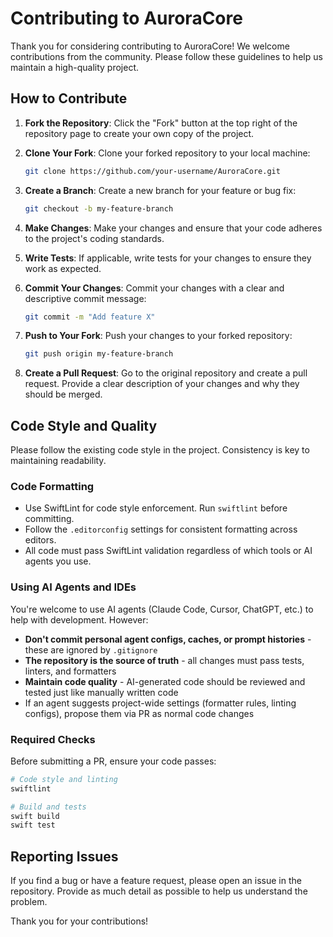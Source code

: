 # Contributing to AuroraCore

Thank you for considering contributing to AuroraCore! We welcome contributions from the community. Please follow these guidelines to help us maintain a high-quality project.

## How to Contribute

1. **Fork the Repository**: Click the "Fork" button at the top right of the repository page to create your own copy of the project.

2. **Clone Your Fork**: Clone your forked repository to your local machine:
   ```bash
   git clone https://github.com/your-username/AuroraCore.git
   ```

3. **Create a Branch**: Create a new branch for your feature or bug fix:
   ```bash
   git checkout -b my-feature-branch
   ```

4. **Make Changes**: Make your changes and ensure that your code adheres to the project's coding standards.

5. **Write Tests**: If applicable, write tests for your changes to ensure they work as expected.

6. **Commit Your Changes**: Commit your changes with a clear and descriptive commit message:
   ```bash
   git commit -m "Add feature X"
   ```

7. **Push to Your Fork**: Push your changes to your forked repository:
   ```bash
   git push origin my-feature-branch
   ```

8. **Create a Pull Request**: Go to the original repository and create a pull request. Provide a clear description of your changes and why they should be merged.

## Code Style and Quality

Please follow the existing code style in the project. Consistency is key to maintaining readability.

### Code Formatting
- Use SwiftLint for code style enforcement. Run `swiftlint` before committing.
- Follow the `.editorconfig` settings for consistent formatting across editors.
- All code must pass SwiftLint validation regardless of which tools or AI agents you use.

### Using AI Agents and IDEs
You're welcome to use AI agents (Claude Code, Cursor, ChatGPT, etc.) to help with development. However:
- **Don't commit personal agent configs, caches, or prompt histories** - these are ignored by `.gitignore`
- **The repository is the source of truth** - all changes must pass tests, linters, and formatters
- **Maintain code quality** - AI-generated code should be reviewed and tested just like manually written code
- If an agent suggests project-wide settings (formatter rules, linting configs), propose them via PR as normal code changes

### Required Checks
Before submitting a PR, ensure your code passes:
```bash
# Code style and linting
swiftlint

# Build and tests
swift build
swift test
```

## Reporting Issues

If you find a bug or have a feature request, please open an issue in the repository. Provide as much detail as possible to help us understand the problem.

Thank you for your contributions!
